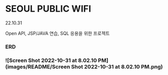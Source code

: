 # SEOUL PUBLIC WIFI
22.10.31

Open API, JSP/JAVA 연습, SQL 응용을 위한 프로젝트

### ERD

### ![Screen Shot 2022-10-31 at 8.02.10 PM](images/README/Screen Shot 2022-10-31 at 8.02.10 PM.png)

